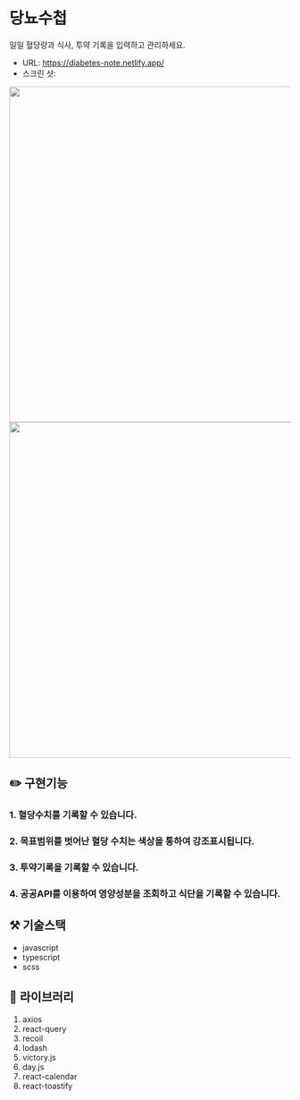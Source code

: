 # 당뇨수첩
 일일 혈당량과 식사, 투약 기록을 입력하고 관리하세요.
- URL: https://diabetes-note.netlify.app/
- 스크린 샷:
<img width ="600" src="https://user-images.githubusercontent.com/97211582/172040021-6a2424e9-2354-4448-b842-9cd207be3c59.gif">
<img width="600" src="https://user-images.githubusercontent.com/97211582/172040023-78250146-4d36-4051-85b1-4eaa388b0a91.gif">

## ✏️ 구현기능
### 1. 혈당수치를 기록할 수 있습니다. 
### 2. 목표범위를 벗어난 혈당 수치는 색상을 통하여 강조표시됩니다.
### 3. 투약기록을 기록할 수 있습니다.
### 4. 공공API를 이용하여 영양성분을 조회하고 식단을 기록할 수 있습니다.



## ⚒ 기술스택

- javascript
- typescript
- scss

## 🔮 라이브러리

1. axios 
2. react-query 
3. recoil
4. lodash
5. victory.js
6. day.js
7. react-calendar
8. react-toastify
